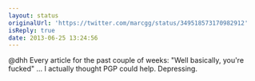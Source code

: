 ```yaml
---
layout: status
originalUrl: 'https://twitter.com/marcgg/status/349518573170982912'
isReply: true
date: 2013-06-25 13:24:56
---
```


@dhh Every article for the past couple of weeks: "Well basically, you're fucked" ... I actually thought PGP could help. Depressing.
